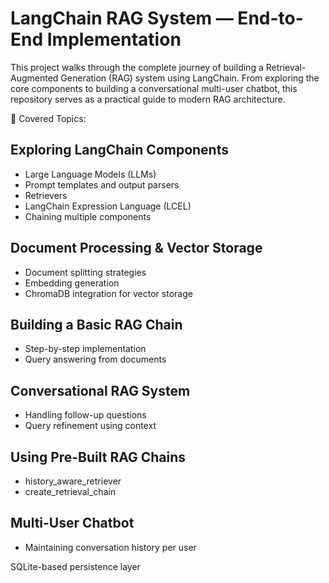 # LangChain RAG System — End-to-End Implementation

This project walks through the complete journey of building a Retrieval-Augmented Generation (RAG) system using LangChain. From exploring the core components to building a conversational multi-user chatbot, this repository serves as a practical guide to modern RAG architecture.

🔧 Covered Topics:

## Exploring LangChain Components
- Large Language Models (LLMs)
- Prompt templates and output parsers
- Retrievers
- LangChain Expression Language (LCEL)
- Chaining multiple components

## Document Processing & Vector Storage
- Document splitting strategies
- Embedding generation
- ChromaDB integration for vector storage

## Building a Basic RAG Chain
- Step-by-step implementation
- Query answering from documents

## Conversational RAG System
- Handling follow-up questions
- Query refinement using context

## Using Pre-Built RAG Chains
- history_aware_retriever
- create_retrieval_chain

## Multi-User Chatbot
- Maintaining conversation history per user

SQLite-based persistence layer

